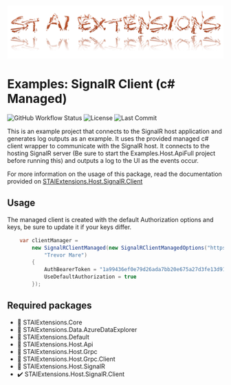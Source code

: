 ﻿![Logo](https://github.com/TrevorMare/STAIExtensions/blob/15fe0579e00cfa9763671fc33816c7251e933a7b/src/STAIExtensions/Resources/logo_full.png?raw=true)

# Examples: SignalR Client (c# Managed)

![GitHub Workflow Status](https://img.shields.io/github/workflow/status/TrevorMare/STAIExtensions/.NET?style=for-the-badge)
![License](https://img.shields.io/github/license/trevormare/staiextensions?style=for-the-badge)
![Last Commit](https://img.shields.io/github/last-commit/trevormare/staiextensions?style=for-the-badge)

This is an example project that connects to the SignalR host application and generates log outputs as an example.
It uses the provided managed c# client wrapper to communicate with the SignalR host.
It connects to the hosting SignalR server (Be sure to start the Examples.Host.ApiFull project before running this) and
outputs a log to the UI as the events occur.

For more information on the usage of this package, read the documentation provided on
[STAIExtensions.Host.SignalR.Client](https://github.com/TrevorMare/STAIExtensions/tree/main/src/STAIExtensions/STAIExtensions.Host.SignalR.Client)


## Usage

The managed client is created with the default Authorization options and keys, be 
sure to update it if your keys differ.

```c#
    var clientManager =
        new SignalRClientManaged(new SignalRClientManagedOptions("https://localhost:5001/STAIExtensionsHub",
            "Trevor Mare")
        {
            AuthBearerToken = "1a99436ef0e79d26ada7bb20e675a27d3fe13d91156624e9f50ec428d71e8495", 
            UseDefaultAuthorization = true
        });
```

## Required packages

- :black_square_button: STAIExtensions.Core
- :black_square_button: STAIExtensions.Data.AzureDataExplorer
- :black_square_button: STAIExtensions.Default
- :black_square_button: STAIExtensions.Host.Api
- :black_square_button: STAIExtensions.Host.Grpc
- :black_square_button: STAIExtensions.Host.Grpc.Client
- :black_square_button: STAIExtensions.Host.SignalR
- :heavy_check_mark: STAIExtensions.Host.SignalR.Client